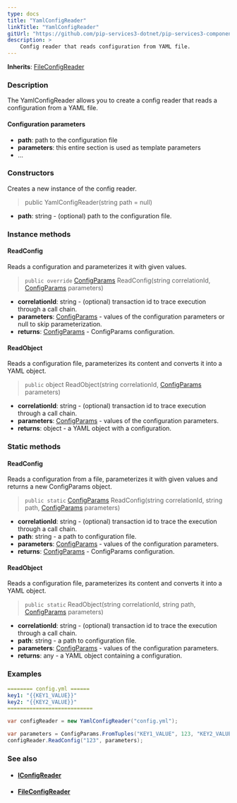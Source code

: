 ```yaml
---
type: docs
title: "YamlConfigReader"
linkTitle: "YamlConfigReader"
gitUrl: "https://github.com/pip-services3-dotnet/pip-services3-components-dotnet"
description: >
    Config reader that reads configuration from YAML file.
---
```


**Inherits**: [FileConfigReader](../file_config_reader)

### Description

The YamlConfigReader allows you to create a config reader that reads a configuration from a YAML file.

#### Configuration parameters

- **path**: path to the configuration file
- **parameters**: this entire section is used as template parameters
- ...


### Constructors
Creates a new instance of the config reader.

> public YamlConfigReader(string path = null)

- **path**: string - (optional) path to the configuration file.


### Instance methods


#### ReadConfig
Reads a configuration and parameterizes it with given values.

> `public override` [ConfigParams](../../../commons/config/config_params) ReadConfig(string correlationId, [ConfigParams](../../../commons/config/config_params) parameters)

- **correlationId**: string - (optional) transaction id to trace execution through a call chain.
- **parameters**: [ConfigParams](../../../commons/config/config_params) - values of the configuration parameters or null to skip parameterization.
- **returns**: [ConfigParams](../../../commons/config/config_params) - ConfigParams configuration.


#### ReadObject
Reads a configuration file, parameterizes its content and converts it into a YAML object.

> `public` object ReadObject(string correlationId, [ConfigParams](../../../commons/config/config_params) parameters)

- **correlationId**: string - (optional) transaction id to trace execution through a call chain.
- **parameters**: [ConfigParams](../../../commons/config/config_params) - values of the configuration parameters.
- **returns**: object - a YAML object with a configuration.

### Static methods

#### ReadConfig
Reads a configuration from a file, parameterizes it with given values and returns a new ConfigParams object.

> `public static` [ConfigParams](../../../commons/config/config_params) ReadConfig(string correlationId, string path, [ConfigParams](../../../commons/config/config_params) parameters)

- **correlationId**: string - (optional) transaction id to trace the execution through a call chain.
- **path**: string - a path to configuration file.
- **parameters**: [ConfigParams](../../../commons/config/config_params) - values of the configuration parameters.
- **returns**: [ConfigParams](../../../commons/config/config_params) - ConfigParams configuration.


#### ReadObject
Reads a configuration file, parameterizes its content and converts it into a YAML object.

> `public static` ReadObject(string correlationId, string path, [ConfigParams](../../../commons/config/config_params) parameters)

- **correlationId**: string - (optional) transaction id to trace the execution through a call chain.
- **path**: string - a path to configuration file.
- **parameters**: [ConfigParams](../../../commons/config/config_params) - values of the configuration parameters.
- **returns**: any - a YAML object containing a configuration.

### Examples

```yaml
======== config.yml ======
key1: "{{KEY1_VALUE}}"
key2: "{{KEY2_VALUE}}"
===========================
```
    
        
```cs
var configReader = new YamlConfigReader("config.yml");

var parameters = ConfigParams.FromTuples("KEY1_VALUE", 123, "KEY2_VALUE", "ABC");
configReader.ReadConfig("123", parameters);
```

### See also
- #### [IConfigReader](../iconfig_reader)
- #### [FileConfigReader](../file_config_reader)
